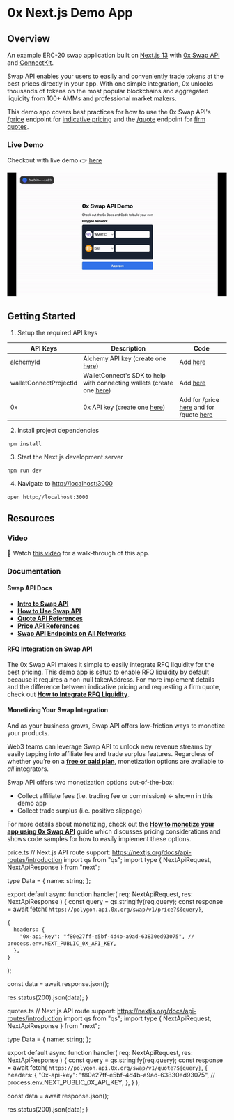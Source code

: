 # 0x Next.js Demo App

## Overview

An example ERC-20 swap application built on [Next.js 13](https://nextjs.org/) with [0x Swap API](https://0x.org/docs/0x-swap-api/introduction) and [ConnectKit](https://docs.family.co/connectkit#connectkit).

Swap API enables your users to easily and conveniently trade tokens at the best prices directly in your app. With one simple integration, 0x unlocks thousands of tokens on the most popular blockchains and aggregated liquidity from 100+ AMMs and professional market makers.

This demo app covers best practices for how to use the 0x Swap API's [/price](https://0x.org/docs/0x-swap-api/api-references/get-swap-v1-price) endpoint for [indicative pricing](https://0x.org/docs/0x-swap-api/guides/accessing-rfq-liquidity/how-to-integrate-rfq-liquidity#1-indicative-pricing) and the [/quote](https://0x.org/docs/0x-swap-api/api-references/get-swap-v1-quote) endpoint for [firm quotes](https://0x.org/docs/0x-swap-api/guides/accessing-rfq-liquidity/how-to-integrate-rfq-liquidity#2-firm-quotes).

### Live Demo

Checkout with live demo 👉 [here](https://0x-nextjs-demo-app-git-main-0x-eng.vercel.app/)

![](https://raw.githubusercontent.com/0xProject/0x-nextjs-demo-app/main/public/demo.gif)

## Getting Started

1. Setup the required API keys

| **API Keys**           | **Description**                                                                                                        | **Code**                                                                                                                                                                                                        |
| ---------------------- | ---------------------------------------------------------------------------------------------------------------------- | --------------------------------------------------------------------------------------------------------------------------------------------------------------------------------------------------------------- |
| alchemyId              | Alchemy API key (create one [here](https://docs.alchemy.com/docs/alchemy-quickstart-guide#1key-create-an-alchemy-key)) | Add [here](https://github.com/0xProject/0x-nextjs-demo-app/blob/main/pages/_app.tsx#L14)                                                                                                                        |
| walletConnectProjectId | WalletConnect's SDK to help with connecting wallets (create one [here](https://cloud.walletconnect.com/sign-in))       | Add [here](https://github.com/0xProject/0x-nextjs-demo-app/blob/main/pages/_app.tsx#L15)                                                                                                                        |
| 0x                     | 0x API key (create one [here](https://0x.org/docs/introduction/getting-started))                                       | Add for /price [here](https://github.com/0xProject/0x-nextjs-demo-app/blob/main/pages/api/price.ts#L18) and for /quote [here](https://github.com/0xProject/0x-nextjs-demo-app/blob/main/pages/api/quote.ts#L18) |

2. Install project dependencies

```
npm install
```

3. Start the Next.js development server

```
npm run dev
```

4. Navigate to [http://localhost:3000](http://localhost:3000)

```
open http://localhost:3000
```

## Resources

### Video

🎥 Watch [this video](https://www.youtube.com/watch?v=P1ECx9zKQiU) for a walk-through of this app.

### Documentation

#### Swap API Docs

- [**Intro to Swap API**](https://0x.org/docs/0x-swap-api/introduction)
- [**How to Use Swap API**](https://0x.org/docs/0x-swap-api/guides/swap-tokens-with-0x-swap-api)
- [**Quote API References**](https://0x.org/docs/0x-swap-api/api-references/get-swap-v1-quote)
- [**Price API References**](https://0x.org/docs/0x-swap-api/api-references/get-swap-v1-price)
- [**Swap API Endpoints on All Networks**](https://0x.org/docs/introduction/0x-cheat-sheet)

#### RFQ Integration on Swap API

The 0x Swap API makes it simple to easily integrate RFQ liquidity for the best pricing. This demo app is setup to enable RFQ liquidity by default because it requires a non-null takerAddress. For more implement details and the difference between indicative pricing and requesting a firm quote, check out [**How to Integrate RFQ Liquidity**](https://0x.org/docs/0x-swap-api/guides/accessing-rfq-liquidity/how-to-integrate-rfq-liquidity). 

#### Monetizing Your Swap Integration

And as your business grows, Swap API offers low-friction ways to monetize your products.

Web3 teams can leverage Swap API to unlock new revenue streams by easily tapping into affiliate fee and trade surplus features. Regardless of whether you’re on a [**free or paid plan**](https://0x.org/pricing), monetization options are available to *all* integrators.

Swap API offers two monetization options out-of-the-box:
* Collect affiliate fees (i.e. trading fee or commission) <- shown in this demo app
* Collect trade surplus (i.e. positive slippage)

For more details about monetizing, check out the [**How to monetize your app using 0x Swap API**](https://0x.org/docs/0x-swap-api/guides/monetize-your-app-using-swap) guide which discusses pricing considerations and shows code samples for how to easily implement these options.


price.ts
// Next.js API route support: https://nextjs.org/docs/api-routes/introduction
import qs from "qs";
import type { NextApiRequest, NextApiResponse } from "next";

type Data = {
  name: string;
};

export default async function handler(
  req: NextApiRequest,
  res: NextApiResponse<any>
) {
  const query = qs.stringify(req.query);
  const response = await fetch(
    `https://polygon.api.0x.org/swap/v1/price?${query}`,
   
    {
      headers: {
        "0x-api-key": "f80e27ff-e5bf-4d4b-a9ad-63830ed93075", // process.env.NEXT_PUBLIC_0X_API_KEY,
      },
    }
  );

  const data = await response.json();

  res.status(200).json(data);
}


quotes.ts
// Next.js API route support: https://nextjs.org/docs/api-routes/introduction
import qs from "qs";
import type { NextApiRequest, NextApiResponse } from "next";

type Data = {
  name: string;
};

export default async function handler(
  req: NextApiRequest,
  res: NextApiResponse<any>
) {
  const query = qs.stringify(req.query);
  const response = await fetch(
    `https://polygon.api.0x.org/swap/v1/quote?${query}`,
    {
      headers: {
        "0x-api-key": "f80e27ff-e5bf-4d4b-a9ad-63830ed93075", // process.env.NEXT_PUBLIC_0X_API_KEY,
      },
    }
  );

  const data = await response.json();

  res.status(200).json(data);
}
